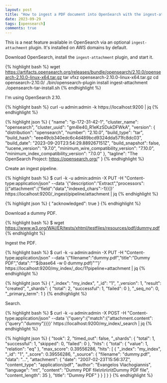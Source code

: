 ```yaml
---
layout: post
title: "How to ingest a PDF document into OpenSearch with the ingest-attachment plugin"
date: 2023-09-29
tags: [opensearch]
comments: true
---
```

This is a neat feature available in OpenSearch via an optional `ingest-attachment` plugin. It's installed on AWS domains by default.

Download OpenSearch, install the `ingest-attachment` plugin, and start it.

{% highlight bash %}
wget https://artifacts.opensearch.org/releases/bundle/opensearch/2.10.0/opensearch-2.10.0-linux-x64.tar.gz
tar vfxz opensearch-2.10.0-linux-x64.tar.gz
cd opensearch-2.10.0/
./bin/opensearch-plugin install ingest-attachment
./opensearch-tar-install.sh
{% endhighlight %}

I'm using OpenSearch 2.10.

{% highlight bash %}
curl -u admin:admin -k https://localhost:9200 | jq
{% endhighlight %}

{% highlight json %}
{
  "name": "ip-172-31-42-1",
  "cluster_name": "opensearch",
  "cluster_uuid": "gm4le40_R1eKzSDukDFWkA",
  "version": {
    "distribution": "opensearch",
    "number": "2.10.0",
    "build_type": "tar",
    "build_hash": "eee49cb340edc6c4d489bcd9324dda571fc8dc03",
    "build_date": "2023-09-20T23:54:29.889267151Z",
    "build_snapshot": false,
    "lucene_version": "9.7.0",
    "minimum_wire_compatibility_version": "7.10.0",
    "minimum_index_compatibility_version": "7.0.0"
  },
  "tagline": "The OpenSearch Project: https://opensearch.org/"
}
{% endhighlight %}

Create an ingest pipeline.

{% highlight bash %}
$ curl -k -u admin:admin -X PUT -H "Content-type:application/json" --data '{"description":"Extract","processors":[{"attachment":{"field":"data","indexed_chars":-1}}]}' https://localhost:9200/_ingest/pipeline/attachment | jq
{% endhighlight %}

{% highlight json %}
{
    "acknowledged": true
}
{% endhighlight %}

Download a dummy PDF.

{% highlight bash %}
$ wget https://www.w3.org/WAI/ER/tests/xhtml/testfiles/resources/pdf/dummy.pdf
{% endhighlight %}

Ingest the PDF.

{% highlight bash %}
$ curl -k -u admin:admin -X PUT -H "Content-type:application/json" --data '{"filename":"dummy.pdf","title":"Dummy PDF","data":"'"$(base64 -w 0 dummy.pdf)"'"}' https://localhost:9200/my_index/_doc/1?pipeline=attachment | jq
{% endhighlight %}

{% highlight json %}
{
    "_index": "my_index",
    "_id": "1",
    "_version": 1,
    "result": "created",
    "_shards": {
        "total": 2,
        "successful": 1,
        "failed": 0
    },
    "_seq_no": 0,
    "_primary_term": 1
}
{% endhighlight %}

Search.

{% highlight bash %}
$ curl -k -u admin:admin -X POST -H "Content-type:application/json" --data '{"query":{"match":{"attachment.content":{"query":"dummy"}}}}' https://localhost:9200/my_index/_search | jq
{% endhighlight %}

{% highlight json %}
{
  "took": 2,
  "timed_out": false,
  "_shards": {
    "total": 1,
    "successful": 1,
    "skipped": 0,
    "failed": 0
  },
  "hits": {
    "total": {
      "value": 1,
      "relation": "eq"
    },
    "max_score": 0.39556286,
    "hits": [
      {
        "_index": "my_index",
        "_id": "1",
        "_score": 0.39556286,
        "_source": {
          "filename": "dummy.pdf",
          "data": "...",
          "attachment": {
            "date": "2007-02-23T15:56:37Z",
            "content_type": "application/pdf",
            "author": "Evangelos Vlachogiannis",
            "language": "mt",
            "content": "Dummy PDF file\n\n\n\tDummy PDF file",
            "content_length": 35
          },
          "title": "Dummy PDF"
        }
      }
    ]
  }
}
{% endhighlight %}

